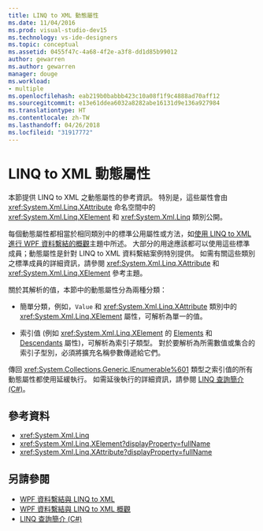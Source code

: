 ```yaml
---
title: LINQ to XML 動態屬性
ms.date: 11/04/2016
ms.prod: visual-studio-dev15
ms.technology: vs-ide-designers
ms.topic: conceptual
ms.assetid: 0455f47c-4a68-4f2e-a3f8-dd1d85b99012
author: gewarren
ms.author: gewarren
manager: douge
ms.workload:
- multiple
ms.openlocfilehash: eab219b0babbb423c10a08f1f9c4888ad70aff12
ms.sourcegitcommit: e13e61ddea6032a8282abe16131d9e136a927984
ms.translationtype: HT
ms.contentlocale: zh-TW
ms.lasthandoff: 04/26/2018
ms.locfileid: "31917772"
---
```

# <a name="linq-to-xml-dynamic-properties"></a>LINQ to XML 動態屬性

本節提供 LINQ to XML 之動態屬性的參考資訊。 特別是，這些屬性會由 <xref:System.Xml.Linq.XAttribute> 命名空間中的 <xref:System.Xml.Linq.XElement> 和 <xref:System.Xml.Linq> 類別公開。

每個動態屬性都相當於相同類別中的標準公用屬性或方法，如[使用 LINQ to XML 進行 WPF 資料繫結的概觀](../designers/wpf-data-binding-with-linq-to-xml-overview.md)主題中所述。 大部分的用途應該都可以使用這些標準成員；動態屬性是針對 LINQ to XML 資料繫結案例特別提供。 如需有關這些類別之標準成員的詳細資訊，請參閱 <xref:System.Xml.Linq.XAttribute> 和 <xref:System.Xml.Linq.XElement> 參考主題。

關於其解析的值，本節中的動態屬性分為兩種分類：

- 簡單分類，例如，`Value` 和 <xref:System.Xml.Linq.XAttribute> 類別中的 <xref:System.Xml.Linq.XElement> 屬性，可解析為單一的值。

- 索引值 (例如 <xref:System.Xml.Linq.XElement> 的 [Elements](../designers/elements-xelement-dynamic-property.md) 和 [Descendants](../designers/descendants-xelement-dynamic-property.md) 屬性)，可解析為索引子類型。 對於要解析為所需數值或集合的索引子型別，必須將擴充名稱參數傳遞給它們。

傳回 <xref:System.Collections.Generic.IEnumerable%601> 類型之索引值的所有動態屬性都使用延緩執行。 如需延後執行的詳細資訊，請參閱 [LINQ 查詢簡介 (C#)](/dotnet/csharp/programming-guide/concepts/linq/introduction-to-linq-queries)。

## <a name="reference"></a>參考資料

- <xref:System.Xml.Linq>
- <xref:System.Xml.Linq.XElement?displayProperty=fullName>
- <xref:System.Xml.Linq.XAttribute?displayProperty=fullName>

## <a name="see-also"></a>另請參閱

- [WPF 資料繫結與 LINQ to XML](../designers/wpf-data-binding-with-linq-to-xml-overview.md)
- [WPF 資料繫結與 LINQ to XML 概觀](../designers/wpf-data-binding-with-linq-to-xml-overview.md)
- [LINQ 查詢簡介 (C#)](/dotnet/csharp/programming-guide/concepts/linq/introduction-to-linq-queries)
